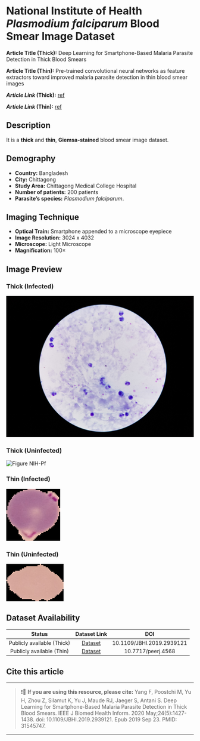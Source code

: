 # **National Institute of Health _Plasmodium falciparum_ Blood Smear Image Dataset**  
**Article Title (Thick):** Deep Learning for Smartphone-Based Malaria Parasite Detection in Thick Blood Smears

**Article Title (Thin):** Pre-trained convolutional neural networks as feature extractors toward improved malaria parasite detection in thin blood smear images

**_Article Link_ (Thick):** [ref](https://pubmed.ncbi.nlm.nih.gov/31545747/)

**_Article Link_ (Thin):** [ref](https://pubmed.ncbi.nlm.nih.gov/29682411/)

## **Description**
It is a **thick** and **thin**, **Giemsa-stained** blood smear image dataset.

## **Demography**
+ **Country:** Bangladesh
+ **City:** Chittagong
+ **Study Area:** Chittagong Medical College Hospital
+ **Number of patients:** 200 patients 
+ **Parasite’s species:** _Plasmodium falciparum_.

## **Imaging Technique**
+ **Optical Train:** Smartphone appended to a microscope eyepiece
+ **Image Resolution:** 3024 x 4032
+ **Microscope:** Light Microscope
+ **Magnification:** 100×

## **Image Preview**
### **Thick (Infected)**
![Figure NIH-Pf](https://github.com/ItunuIsewon/Malaria-Blood-Smear-Images/blob/main/Images/NIH-%20ThickPf.jpg)

### **Thick (Uninfected)**
![Figure NIH-Pf](https://github.com/ItunuIsewon/Malaria-Blood-Smear-Images/blob/main/Images/NIH%20uninfected.png)

### **Thin (Infected)**
![Figure NIH-Thinpf](https://github.com/ItunuIsewon/Malaria-Blood-Smear-Images/blob/main/Images/Thin%20Blood%20Smears/NIH_Infected%20Pf.png)

### **Thin (Uninfected)**
![Figure NIH-Thinpf](https://github.com/ItunuIsewon/Malaria-Blood-Smear-Images/blob/main/Images/Thin%20Blood%20Smears/NIH_Uninfected%20pf.png)


## **Dataset Availability**
|**Status**|**Dataset Link**|**DOI**|
|:---:|:---:|:---:|
|Publicly available (Thick)| [Dataset](https://data.lhncbc.nlm.nih.gov/public/Malaria/Thick_Smears_150/index.html)|10.1109/JBHI.2019.2939121|
|Publicly available (Thin)| [Dataset](https://data.lhncbc.nlm.nih.gov/public/Malaria/cell_images.zip)|10.7717/peerj.4568|


## **Cite this article**
---
>
> ❗🛑 **If you are using this resource, please cite:** Yang F, Poostchi M, Yu H, Zhou Z, Silamut K, Yu J, Maude RJ, Jaeger S, Antani S. Deep Learning for Smartphone-Based Malaria Parasite Detection in Thick Blood Smears. IEEE J Biomed Health Inform. 2020 May;24(5):1427-1438. doi: 10.1109/JBHI.2019.2939121. Epub 2019 Sep 23. PMID: 31545747.
>
---
